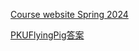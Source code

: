 [Course website Spring 2024](https://cs61a.org/)

[PKUFlyingPig答案](https://github.com/PKUFlyingPig/CS61A)
